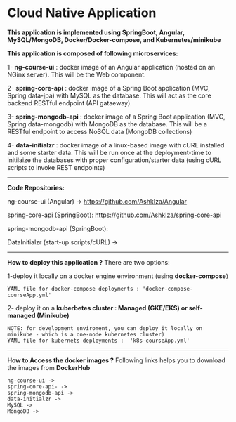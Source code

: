 # Cloud Native Application 
**This application is implemented using SpringBoot, Angular, MySQL/MongoDB, Docker/Docker-compose, and Kubernetes/minikube**


**This application is composed of following microservices:**

1- **ng-course-ui** :  docker image of an Angular application (hosted on an NGinx server). This will be the Web component.

2- **spring-core-api** : docker image of a Spring Boot application (MVC, Spring data-jpa) with MySQL as the database.
    This will act as the core backend RESTful endpoint (API gataeway)
    
3- **spring-mongodb-api** : docker image of a Spring Boot application (MVC, Spring data-mongodb) with MongoDB as the database.
        This will be a RESTful endpoint to access NoSQL data (MongoDB collections)
    
4- **data-initialzr** : docker image of a linux-based image with cURL installed and some starter data. 
        This will be run once at the deployment-time to initilaize the databases with proper configuration/starter data 
        (using cURL scripts to invoke REST endpoints)
  
------------------------------------------------------------------------------------------------------------------------------------

**Code Repositories:**
 
   ng-course-ui (Angular) ->
   https://github.com/AshkIza/Angular
   
   
   spring-core-api (SpringBoot):
   https://github.com/AshkIza/spring-core-api
   
   spring-mongodb-api (SpringBoot): 
    
   DataInitialzr (start-up scripts/cURL) ->
   
 ------------------------------------------------------------------------------------------------------------------------------------

**How to deploy this application ?**
There are two options:

1-deploy it locally on a docker engine environment (using **docker-compose**)

    YAML file for docker-compose deployments : 'docker-compose-courseApp.yml'  

2- deploy it on a **kuberbetes cluster : Managed (GKE/EKS) or self-managed (Minikube)**

    NOTE: for development enviroment, you can deploy it locally on minikube - which is a one-node kubernetes cluster)
    YAML file for kubernets deployments :  'k8s-courseApp.yml'
   
------------------------------------------------------------------------------------------------------------------------------------

**How to Access the docker images ?**
Following links helps you to download the images from **DockerHub**
    
    ng-course-ui -> 
    spring-core-api- ->
    spring-mongodb-api ->
    data-initialzr ->
    MySQL ->
    MongoDB -> 
   
